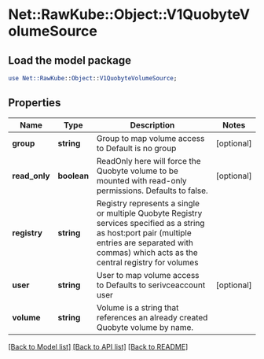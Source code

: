 # Net::RawKube::Object::V1QuobyteVolumeSource

## Load the model package
```perl
use Net::RawKube::Object::V1QuobyteVolumeSource;
```

## Properties
Name | Type | Description | Notes
------------ | ------------- | ------------- | -------------
**group** | **string** | Group to map volume access to Default is no group | [optional] 
**read_only** | **boolean** | ReadOnly here will force the Quobyte volume to be mounted with read-only permissions. Defaults to false. | [optional] 
**registry** | **string** | Registry represents a single or multiple Quobyte Registry services specified as a string as host:port pair (multiple entries are separated with commas) which acts as the central registry for volumes | 
**user** | **string** | User to map volume access to Defaults to serivceaccount user | [optional] 
**volume** | **string** | Volume is a string that references an already created Quobyte volume by name. | 

[[Back to Model list]](../README.md#documentation-for-models) [[Back to API list]](../README.md#documentation-for-api-endpoints) [[Back to README]](../README.md)



